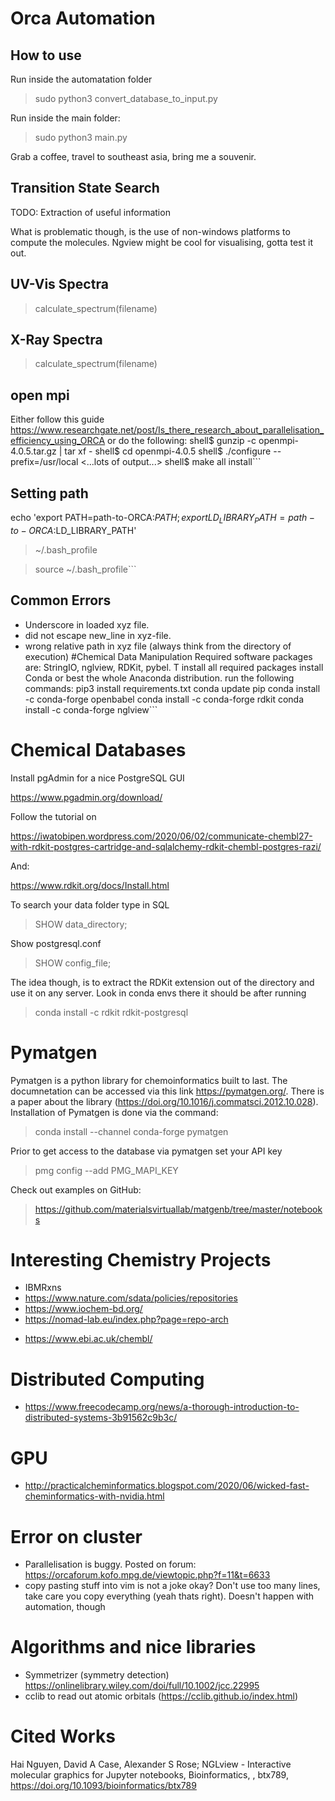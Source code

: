 # Orca Automation
## How to use
Run inside the automatation folder
> sudo python3 convert_database_to_input.py 

Run inside the main folder: 
> sudo python3 main.py

Grab a coffee, travel to southeast asia, bring me a souvenir. 
## Transition State Search 
TODO: Extraction of useful information 

What is problematic though, is the use of non-windows platforms to compute the molecules.
Ngview might be cool for visualising, gotta test it out. 

## UV-Vis Spectra 
> calculate_spectrum(filename)
## X-Ray Spectra 
> calculate_spectrum(filename)
## open mpi 
Either follow this guide https://www.researchgate.net/post/Is_there_research_about_parallelisation_efficiency_using_ORCA 
or do the following: 
shell$ gunzip -c openmpi-4.0.5.tar.gz | tar xf -
shell$ cd openmpi-4.0.5
shell$ ./configure --prefix=/usr/local
<...lots of output...>
shell$ make all install```

## Setting path 

echo 'export PATH=path-to-ORCA:$PATH; 
export LD_LIBRARY_PATH=path-to-ORCA:$LD_LIBRARY_PATH'  
> ~/.bash_profile

>source ~/.bash_profile```

## Common Errors 
* Underscore in loaded xyz file. 
* did not escape new_line in xyz-file.
* wrong relative path in xyz file (always think from the directory of execution)
#Chemical Data Manipulation 
Required software packages are: StringIO, nglview, RDKit, pybel. 
T install all required packages install Conda or best the whole Anaconda distribution. 
run the following commands: 
pip3 install requirements.txt
conda update pip
conda install -c conda-forge openbabel
conda install -c conda-forge rdkit
conda install -c conda-forge  nglview```

# Chemical Databases 
Install pgAdmin for a nice PostgreSQL GUI 

https://www.pgadmin.org/download/

Follow the tutorial on 

https://iwatobipen.wordpress.com/2020/06/02/communicate-chembl27-with-rdkit-postgres-cartridge-and-sqlalchemy-rdkit-chembl-postgres-razi/

And: 
 
https://www.rdkit.org/docs/Install.html

To search your data folder type in SQL 
>SHOW data_directory; 

Show postgresql.conf
>SHOW config_file; 

The idea though, is to extract the RDKit extension out of the directory and
use it on any server. Look in conda envs there it should be after running 
> conda install -c rdkit rdkit-postgresql

# Pymatgen 
Pymatgen is a python library for chemoinformatics built to last. 
The documnetation can be accessed via this link https://pymatgen.org/. 
There is a paper about the library (https://doi.org/10.1016/j.commatsci.2012.10.028).
Installation of Pymatgen is done via the command: 
>conda install --channel conda-forge pymatgen

Prior to get access to the database via pymatgen set your API key
>pmg config --add PMG_MAPI_KEY <API-Key>

Check out examples on GitHub: 
>https://github.com/materialsvirtuallab/matgenb/tree/master/notebooks

# Interesting Chemistry Projects
* IBMRxns
* https://www.nature.com/sdata/policies/repositories
* https://www.iochem-bd.org/
* https://nomad-lab.eu/index.php?page=repo-arch
+ https://www.ebi.ac.uk/chembl/

# Distributed Computing 

+ https://www.freecodecamp.org/news/a-thorough-introduction-to-distributed-systems-3b91562c9b3c/

# GPU 
* http://practicalcheminformatics.blogspot.com/2020/06/wicked-fast-cheminformatics-with-nvidia.html
# Error on cluster
* Parallelisation is buggy. Posted on forum: https://orcaforum.kofo.mpg.de/viewtopic.php?f=11&t=6633
* copy pasting stuff into vim is not a joke okay? Don't use too many lines, take care you copy everything (yeah thats 
right). Doesn't happen with automation, though

# Algorithms and nice libraries 
* Symmetrizer (symmetry detection) https://onlinelibrary.wiley.com/doi/full/10.1002/jcc.22995
* cclib to read out atomic orbitals (https://cclib.github.io/index.html)
# Cited Works 

Hai Nguyen, David A Case, Alexander S Rose; NGLview - Interactive molecular graphics for Jupyter notebooks, Bioinformatics, , btx789, https://doi.org/10.1093/bioinformatics/btx789

